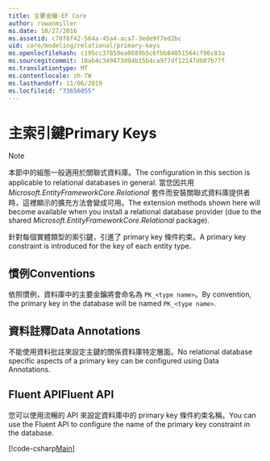 ```yaml
---
title: 主要金鑰-EF Core
author: rowanmiller
ms.date: 10/27/2016
ms.assetid: c78f8f42-564a-45a4-aca7-3ede9f7ed2bc
uid: core/modeling/relational/primary-keys
ms.openlocfilehash: c195cc37859ea0689b5c6fbb84051564cf96c83a
ms.sourcegitcommit: 18ab4c349473d94b15b4ca977df12147db07b77f
ms.translationtype: MT
ms.contentlocale: zh-TW
ms.lasthandoff: 11/06/2019
ms.locfileid: "73656055"
---
```

# <a name="primary-keys"></a><span data-ttu-id="9d68f-102">主索引鍵</span><span class="sxs-lookup"><span data-stu-id="9d68f-102">Primary Keys</span></span>

> [!NOTE]  
> <span data-ttu-id="9d68f-103">本節中的組態一般適用於關聯式資料庫。</span><span class="sxs-lookup"><span data-stu-id="9d68f-103">The configuration in this section is applicable to relational databases in general.</span></span> <span data-ttu-id="9d68f-104">當您因共用 *Microsoft.EntityFrameworkCore.Relational* 套件而安裝關聯式資料庫提供者時，這裡顯示的擴充方法會變成可用。</span><span class="sxs-lookup"><span data-stu-id="9d68f-104">The extension methods shown here will become available when you install a relational database provider (due to the shared *Microsoft.EntityFrameworkCore.Relational* package).</span></span>

<span data-ttu-id="9d68f-105">針對每個實體類型的索引鍵，引進了 primary key 條件約束。</span><span class="sxs-lookup"><span data-stu-id="9d68f-105">A primary key constraint is introduced for the key of each entity type.</span></span>

## <a name="conventions"></a><span data-ttu-id="9d68f-106">慣例</span><span class="sxs-lookup"><span data-stu-id="9d68f-106">Conventions</span></span>

<span data-ttu-id="9d68f-107">依照慣例，資料庫中的主要金鑰將會命名為 `PK_<type name>`。</span><span class="sxs-lookup"><span data-stu-id="9d68f-107">By convention, the primary key in the database will be named `PK_<type name>`.</span></span>

## <a name="data-annotations"></a><span data-ttu-id="9d68f-108">資料註釋</span><span class="sxs-lookup"><span data-stu-id="9d68f-108">Data Annotations</span></span>

<span data-ttu-id="9d68f-109">不能使用資料批註來設定主鍵的關係資料庫特定層面。</span><span class="sxs-lookup"><span data-stu-id="9d68f-109">No relational database specific aspects of a primary key can be configured using Data Annotations.</span></span>

## <a name="fluent-api"></a><span data-ttu-id="9d68f-110">Fluent API</span><span class="sxs-lookup"><span data-stu-id="9d68f-110">Fluent API</span></span>

<span data-ttu-id="9d68f-111">您可以使用流暢的 API 來設定資料庫中的 primary key 條件約束名稱。</span><span class="sxs-lookup"><span data-stu-id="9d68f-111">You can use the Fluent API to configure the name of the primary key constraint in the database.</span></span>

[!code-csharp[Main](../../../../samples/core/Modeling/FluentAPI/Relational/KeyName.cs?name=KeyName&highlight=9)]
